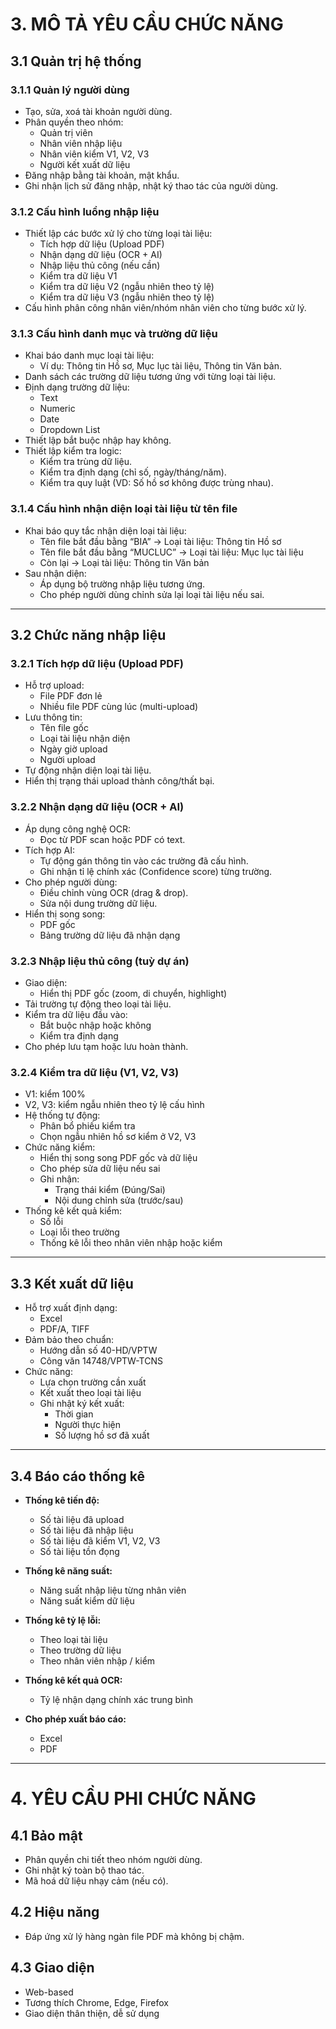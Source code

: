 # 3. MÔ TẢ YÊU CẦU CHỨC NĂNG

## 3.1 Quản trị hệ thống

### 3.1.1 Quản lý người dùng
- Tạo, sửa, xoá tài khoản người dùng.
- Phân quyền theo nhóm:
  - Quản trị viên
  - Nhân viên nhập liệu
  - Nhân viên kiểm V1, V2, V3
  - Người kết xuất dữ liệu
- Đăng nhập bằng tài khoản, mật khẩu.
- Ghi nhận lịch sử đăng nhập, nhật ký thao tác của người dùng.

### 3.1.2 Cấu hình luồng nhập liệu
- Thiết lập các bước xử lý cho từng loại tài liệu:
  - Tích hợp dữ liệu (Upload PDF)
  - Nhận dạng dữ liệu (OCR + AI)
  - Nhập liệu thủ công (nếu cần)
  - Kiểm tra dữ liệu V1
  - Kiểm tra dữ liệu V2 (ngẫu nhiên theo tỷ lệ)
  - Kiểm tra dữ liệu V3 (ngẫu nhiên theo tỷ lệ)
- Cấu hình phân công nhân viên/nhóm nhân viên cho từng bước xử lý.

### 3.1.3 Cấu hình danh mục và trường dữ liệu
- Khai báo danh mục loại tài liệu:
  - Ví dụ: Thông tin Hồ sơ, Mục lục tài liệu, Thông tin Văn bản.
- Danh sách các trường dữ liệu tương ứng với từng loại tài liệu.
- Định dạng trường dữ liệu:
  - Text
  - Numeric
  - Date
  - Dropdown List
- Thiết lập bắt buộc nhập hay không.
- Thiết lập kiểm tra logic:
  - Kiểm tra trùng dữ liệu.
  - Kiểm tra định dạng (chỉ số, ngày/tháng/năm).
  - Kiểm tra quy luật (VD: Số hồ sơ không được trùng nhau).

### 3.1.4 Cấu hình nhận diện loại tài liệu từ tên file
- Khai báo quy tắc nhận diện loại tài liệu:
  - Tên file bắt đầu bằng “BIA” → Loại tài liệu: Thông tin Hồ sơ
  - Tên file bắt đầu bằng “MUCLUC” → Loại tài liệu: Mục lục tài liệu
  - Còn lại → Loại tài liệu: Thông tin Văn bản
- Sau nhận diện:
  - Áp dụng bộ trường nhập liệu tương ứng.
  - Cho phép người dùng chỉnh sửa lại loại tài liệu nếu sai.

---

## 3.2 Chức năng nhập liệu

### 3.2.1 Tích hợp dữ liệu (Upload PDF)
- Hỗ trợ upload:
  - File PDF đơn lẻ
  - Nhiều file PDF cùng lúc (multi-upload)
- Lưu thông tin:
  - Tên file gốc
  - Loại tài liệu nhận diện
  - Ngày giờ upload
  - Người upload
- Tự động nhận diện loại tài liệu.
- Hiển thị trạng thái upload thành công/thất bại.

### 3.2.2 Nhận dạng dữ liệu (OCR + AI)
- Áp dụng công nghệ OCR:
  - Đọc từ PDF scan hoặc PDF có text.
- Tích hợp AI:
  - Tự động gán thông tin vào các trường đã cấu hình.
  - Ghi nhận tỉ lệ chính xác (Confidence score) từng trường.
- Cho phép người dùng:
  - Điều chỉnh vùng OCR (drag & drop).
  - Sửa nội dung trường dữ liệu.
- Hiển thị song song:
  - PDF gốc
  - Bảng trường dữ liệu đã nhận dạng

### 3.2.3 Nhập liệu thủ công (tuỳ dự án)
- Giao diện:
  - Hiển thị PDF gốc (zoom, di chuyển, highlight)
- Tải trường tự động theo loại tài liệu.
- Kiểm tra dữ liệu đầu vào:
  - Bắt buộc nhập hoặc không
  - Kiểm tra định dạng
- Cho phép lưu tạm hoặc lưu hoàn thành.

### 3.2.4 Kiểm tra dữ liệu (V1, V2, V3)
- V1: kiểm 100%
- V2, V3: kiểm ngẫu nhiên theo tỷ lệ cấu hình
- Hệ thống tự động:
  - Phân bổ phiếu kiểm tra
  - Chọn ngẫu nhiên hồ sơ kiểm ở V2, V3
- Chức năng kiểm:
  - Hiển thị song song PDF gốc và dữ liệu
  - Cho phép sửa dữ liệu nếu sai
  - Ghi nhận:
    - Trạng thái kiểm (Đúng/Sai)
    - Nội dung chỉnh sửa (trước/sau)
- Thống kê kết quả kiểm:
  - Số lỗi
  - Loại lỗi theo trường
  - Thống kê lỗi theo nhân viên nhập hoặc kiểm

---

## 3.3 Kết xuất dữ liệu

- Hỗ trợ xuất định dạng:
  - Excel
  - PDF/A, TIFF
- Đảm bảo theo chuẩn:
  - Hướng dẫn số 40-HD/VPTW
  - Công văn 14748/VPTW-TCNS
- Chức năng:
  - Lựa chọn trường cần xuất
  - Kết xuất theo loại tài liệu
  - Ghi nhật ký kết xuất:
    - Thời gian
    - Người thực hiện
    - Số lượng hồ sơ đã xuất

---

## 3.4 Báo cáo thống kê

- **Thống kê tiến độ:**
  - Số tài liệu đã upload
  - Số tài liệu đã nhập liệu
  - Số tài liệu đã kiểm V1, V2, V3
  - Số tài liệu tồn đọng

- **Thống kê năng suất:**
  - Năng suất nhập liệu từng nhân viên
  - Năng suất kiểm dữ liệu

- **Thống kê tỷ lệ lỗi:**
  - Theo loại tài liệu
  - Theo trường dữ liệu
  - Theo nhân viên nhập / kiểm

- **Thống kê kết quả OCR:**
  - Tỷ lệ nhận dạng chính xác trung bình

- **Cho phép xuất báo cáo:**
  - Excel
  - PDF

---

# 4. YÊU CẦU PHI CHỨC NĂNG

## 4.1 Bảo mật
- Phân quyền chi tiết theo nhóm người dùng.
- Ghi nhật ký toàn bộ thao tác.
- Mã hoá dữ liệu nhạy cảm (nếu có).

## 4.2 Hiệu năng
- Đáp ứng xử lý hàng ngàn file PDF mà không bị chậm.

## 4.3 Giao diện
- Web-based
- Tương thích Chrome, Edge, Firefox
- Giao diện thân thiện, dễ sử dụng
